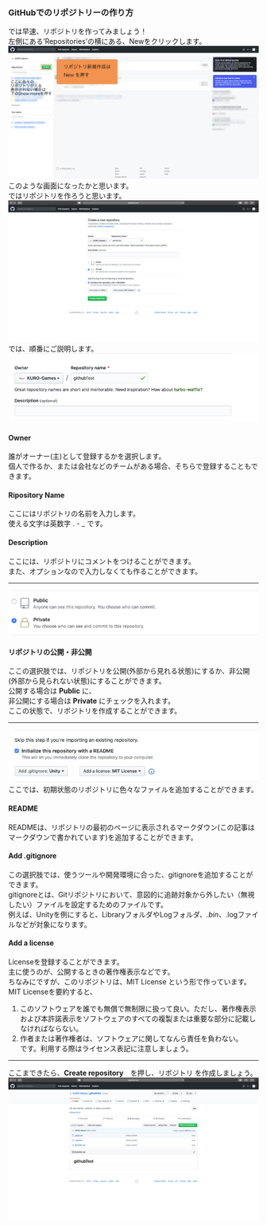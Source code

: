 ### GitHubでのリポジトリーの作り方
では早速、リポジトリを作ってみましょう！  
左側にある’Repositories’の横にある、Newをクリックします。
![GitHub説明画面](https://github.com/KURO-Games/StudyGit/blob/master/pic/GitHub/Original/01.png)
このような画面になったかと思います。  
ではリポジトリを作ろうと思います。  
![GitHub説明画面](https://github.com/KURO-Games/StudyGit/blob/master/pic/GitHub/Original/03.png)  
では、順番にご説明します。  
![GitHub説明3-1](https://github.com/KURO-Games/StudyGit/blob/master/pic/GitHub/ps/03-01.png)
#### Owner
誰がオーナー(主)として登録するかを選択します。  
個人で作るか、または会社などのチームがある場合、そちらで登録することもできます。
#### Ripository Name
ここにはリポジトリの名前を入力します。  
使える文字は英数字 . - _ です。
#### Description
ここには、リポジトリにコメントをつけることができます。  
また、オプションなので入力しなくても作ることができます。
*****
![GitHub説明3-2](https://github.com/KURO-Games/StudyGit/blob/master/pic/GitHub/ps/03-02.png)
#### リポジトリの公開・非公開
ここの選択肢では、リポジトリを公開(外部から見れる状態)にするか、非公開(外部から見られない状態)にすることができます。  
公開する場合は **Public** に、  
非公開にする場合は **Private** にチェックを入れます。  
ここの状態で、リポジトリを作成することができます。
*****
![GitHub説明3-3](https://github.com/KURO-Games/StudyGit/blob/master/pic/GitHub/ps/03-03.png)
ここでは、初期状態のリポジトリに色々なファイルを追加することができます。
#### README
READMEは、リポジトリの最初のページに表示されるマークダウン(この記事はマークダウンで書かれています)を追加することができます。  
#### Add .gitignore
この選択肢では、使うツールや開発環境に合った、gitignoreを追加することができます。  
gitignoreとは、Gitリポジトリにおいて、意図的に追跡対象から外したい（無視したい）ファイルを設定するためのファイルです。  
例えば、Unityを例にすると、LibraryフォルダやLogフォルダ、*.bin、*.logファイルなどが対象になります。  
#### Add a license
Licenseを登録することができます。  
主に使うのが、公開するときの著作権表示などです。  
ちなみにですが、このリポジトリは、MIT License という形で作っています。  
MIT Licenseを要約すると、
1. このソフトウェアを誰でも無償で無制限に扱って良い。ただし、著作権表示および本許諾表示をソフトウェアのすべての複製または重要な部分に記載しなければならない。
2. 作者または著作権者は、ソフトウェアに関してなんら責任を負わない。  
です。利用する際はライセンス表記に注意しましょう。  
  *****
ここまできたら、**Create repository**　を押し、リポジトリ を作成しましょう。
![GitHub説明4](https://github.com/KURO-Games/StudyGit/blob/master/pic/GitHub/Original/04.png)

